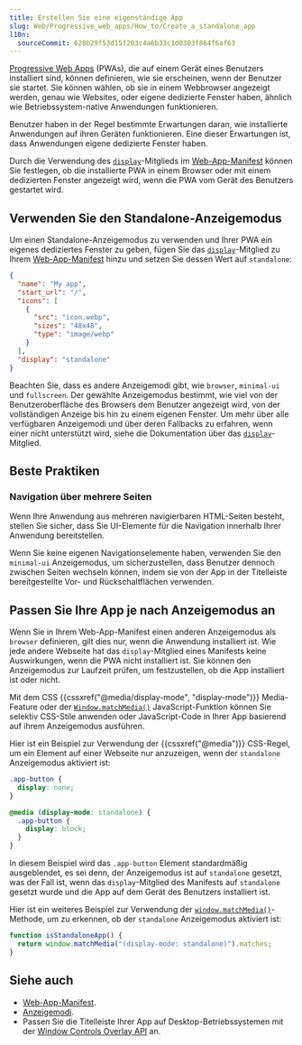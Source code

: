 ```yaml
---
title: Erstellen Sie eine eigenständige App
slug: Web/Progressive_web_apps/How_to/Create_a_standalone_app
l10n:
  sourceCommit: 628b29f53d15f203c4a6b33c1d0303f864f6af63
---
```


[Progressive Web Apps](/de/docs/Web/Progressive_web_apps) (PWAs), die auf einem Gerät eines Benutzers installiert sind, können definieren, wie sie erscheinen, wenn der Benutzer sie startet. Sie können wählen, ob sie in einem Webbrowser angezeigt werden, genau wie Websites, oder eigene dedizierte Fenster haben, ähnlich wie Betriebssystem-native Anwendungen funktionieren.

Benutzer haben in der Regel bestimmte Erwartungen daran, wie installierte Anwendungen auf ihren Geräten funktionieren. Eine dieser Erwartungen ist, dass Anwendungen eigene dedizierte Fenster haben.

Durch die Verwendung des [`display`](/de/docs/Web/Progressive_web_apps/Manifest/Reference/display)-Mitglieds im [Web-App-Manifest](/de/docs/Web/Progressive_web_apps/Manifest) können Sie festlegen, ob die installierte PWA in einem Browser oder mit einem dedizierten Fenster angezeigt wird, wenn die PWA vom Gerät des Benutzers gestartet wird.

## Verwenden Sie den Standalone-Anzeigemodus

Um einen Standalone-Anzeigemodus zu verwenden und Ihrer PWA ein eigenes dediziertes Fenster zu geben, fügen Sie das [`display`](/de/docs/Web/Progressive_web_apps/Manifest/Reference/display)-Mitglied zu Ihrem [Web-App-Manifest](/de/docs/Web/Progressive_web_apps/Manifest) hinzu und setzen Sie dessen Wert auf `standalone`:

```json
{
  "name": "My app",
  "start_url": "/",
  "icons": [
    {
      "src": "icon.webp",
      "sizes": "48x48",
      "type": "image/webp"
    }
  ],
  "display": "standalone"
}
```

Beachten Sie, dass es andere Anzeigemodi gibt, wie `browser`, `minimal-ui` und `fullscreen`. Der gewählte Anzeigemodus bestimmt, wie viel von der Benutzeroberfläche des Browsers dem Benutzer angezeigt wird, von der vollständigen Anzeige bis hin zu einem eigenen Fenster. Um mehr über alle verfügbaren Anzeigemodi und über deren Fallbacks zu erfahren, wenn einer nicht unterstützt wird, siehe die Dokumentation über das [`display`](/de/docs/Web/Progressive_web_apps/Manifest/Reference/display)-Mitglied.

## Beste Praktiken

### Navigation über mehrere Seiten

Wenn Ihre Anwendung aus mehreren navigierbaren HTML-Seiten besteht, stellen Sie sicher, dass Sie UI-Elemente für die Navigation innerhalb Ihrer Anwendung bereitstellen.

Wenn Sie keine eigenen Navigationselemente haben, verwenden Sie den `minimal-ui` Anzeigemodus, um sicherzustellen, dass Benutzer dennoch zwischen Seiten wechseln können, indem sie von der App in der Titelleiste bereitgestellte Vor- und Rückschaltflächen verwenden.

## Passen Sie Ihre App je nach Anzeigemodus an

Wenn Sie in Ihrem Web-App-Manifest einen anderen Anzeigemodus als `browser` definieren, gilt dies nur, wenn die Anwendung installiert ist. Wie jede andere Webseite hat das `display`-Mitglied eines Manifests keine Auswirkungen, wenn die PWA nicht installiert ist. Sie können den Anzeigemodus zur Laufzeit prüfen, um festzustellen, ob die App installiert ist oder nicht.

Mit dem CSS {{cssxref("@media/display-mode", "display-mode")}} Media-Feature oder der [`Window.matchMedia()`](/de/docs/Web/API/Window/matchMedia) JavaScript-Funktion können Sie selektiv CSS-Stile anwenden oder JavaScript-Code in Ihrer App basierend auf ihrem Anzeigemodus ausführen.

Hier ist ein Beispiel zur Verwendung der {{cssxref("@media")}} CSS-Regel, um ein Element auf einer Webseite nur anzuzeigen, wenn der `standalone` Anzeigemodus aktiviert ist:

```css
.app-button {
  display: none;
}

@media (display-mode: standalone) {
  .app-button {
    display: block;
  }
}
```

In diesem Beispiel wird das `.app-button` Element standardmäßig ausgeblendet, es sei denn, der Anzeigemodus ist auf `standalone` gesetzt, was der Fall ist, wenn das `display`-Mitglied des Manifests auf `standalone` gesetzt wurde und die App auf dem Gerät des Benutzers installiert ist.

Hier ist ein weiteres Beispiel zur Verwendung der [`window.matchMedia()`](/de/docs/Web/API/Window/matchMedia)-Methode, um zu erkennen, ob der `standalone` Anzeigemodus aktiviert ist:

```js
function isStandaloneApp() {
  return window.matchMedia("(display-mode: standalone)").matches;
}
```

## Siehe auch

- [Web-App-Manifest](/de/docs/Web/Progressive_web_apps/Manifest).
- [Anzeigemodi](https://web.dev/learn/pwa/app-design/#display_modes).
- Passen Sie die Titelleiste Ihrer App auf Desktop-Betriebssystemen mit der [Window Controls Overlay API](/de/docs/Web/API/Window_Controls_Overlay_API) an.
